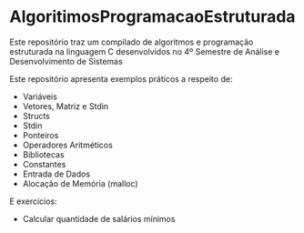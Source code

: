 # AlgoritimosProgramacaoEstruturada
Este repositório traz um compilado de algoritmos e programação estruturada na linguagem C desenvolvidos no 4º Semestre de Análise e Desenvolvimento de Sistemas

Este repositório apresenta exemplos práticos a respeito de:

- Variáveis
- Vetores, Matriz e Stdin
- Structs
- Stdin
- Ponteiros
- Operadores Aritméticos
- Bibliotecas
- Constantes
- Entrada de Dados
- Alocação de Memória (malloc)

E exercícios:

- Calcular quantidade de salários mínimos
